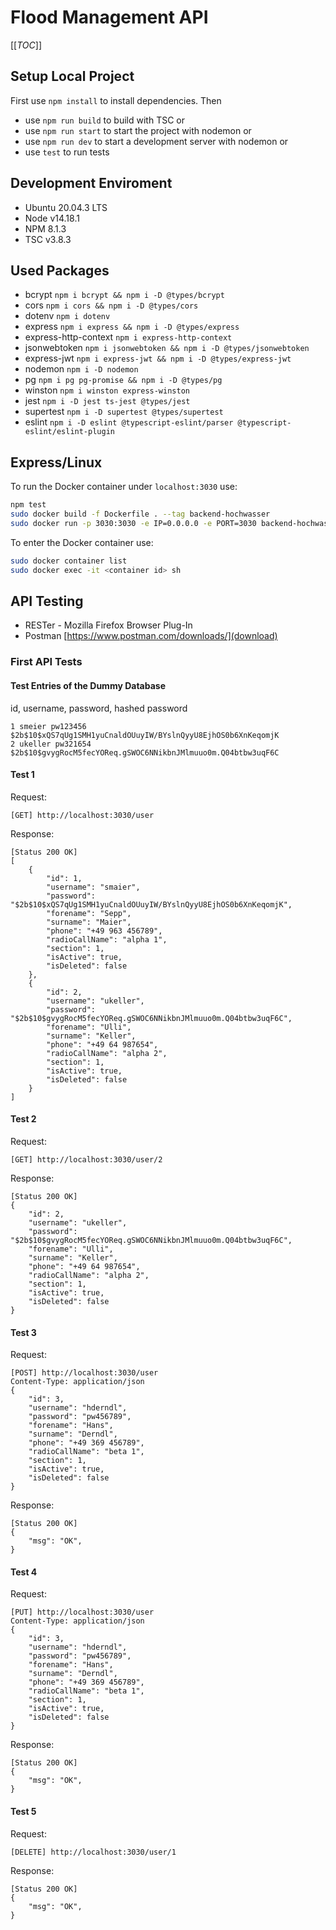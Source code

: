 # Flood Management API

[[_TOC_]]

## Setup Local Project

First use `npm install` to install dependencies. Then

* use `npm run build` to build with TSC or
* use `npm run start` to start the project with nodemon or
* use `npm run dev` to start a development server with nodemon or
* use `test` to run tests 

## Development Enviroment

* Ubuntu 20.04.3 LTS
* Node v14.18.1
* NPM 8.1.3
* TSC v3.8.3

## Used Packages

* bcrypt `npm i bcrypt && npm i -D @types/bcrypt`
* cors  `npm i cors && npm i -D @types/cors`
* dotenv `npm i dotenv`
* express `npm i express && npm i -D @types/express`
* express-http-context `npm i express-http-context`
* jsonwebtoken `npm i jsonwebtoken && npm i -D @types/jsonwebtoken`
* express-jwt `npm i express-jwt && npm i -D @types/express-jwt`
* nodemon `npm i -D nodemon`
* pg `npm i pg pg-promise && npm i -D @types/pg`
* winston `npm i winston express-winston`
* jest `npm i -D jest ts-jest @types/jest`
* supertest `npm i -D supertest @types/supertest`
* eslint `npm i -D eslint @typescript-eslint/parser @typescript-eslint/eslint-plugin`

## Express/Linux

To run the Docker container under `localhost:3030` use:
```bash
npm test
sudo docker build -f Dockerfile . --tag backend-hochwasser
sudo docker run -p 3030:3030 -e IP=0.0.0.0 -e PORT=3030 backend-hochwasser:latest
```

To enter the Docker container use:
```bash
sudo docker container list
sudo docker exec -it <container id> sh
```

## API Testing

* RESTer - Mozilla Firefox Browser Plug-In
* Postman [https://www.postman.com/downloads/](download)

### First API Tests

#### Test Entries of the Dummy Database

id, username, password, hashed password
```
1 smeier pw123456 $2b$10$xQS7qUg1SMH1yuCnaldOUuyIW/BYslnQyyU8EjhOS0b6XnKeqomjK
2 ukeller pw321654 $2b$10$gvygRocM5fecYOReq.gSWOC6NNikbnJMlmuuo0m.Q04btbw3uqF6C
```

#### Test 1

Request:
```
[GET] http://localhost:3030/user
```

Response:
```
[Status 200 OK]
[
    {
        "id": 1,
        "username": "smaier",
        "password": "$2b$10$xQS7qUg1SMH1yuCnaldOUuyIW/BYslnQyyU8EjhOS0b6XnKeqomjK",
        "forename": "Sepp",
        "surname": "Maier",
        "phone": "+49 963 456789",
        "radioCallName": "alpha 1",
        "section": 1,
        "isActive": true,
        "isDeleted": false
    },
    {
        "id": 2,
        "username": "ukeller",
        "password": "$2b$10$gvygRocM5fecYOReq.gSWOC6NNikbnJMlmuuo0m.Q04btbw3uqF6C",
        "forename": "Ulli",
        "surname": "Keller",
        "phone": "+49 64 987654",
        "radioCallName": "alpha 2",
        "section": 1,
        "isActive": true,
        "isDeleted": false
    }
]
```

#### Test 2

Request:
```
[GET] http://localhost:3030/user/2
```

Response:
```
[Status 200 OK]
{
    "id": 2,
    "username": "ukeller",
    "password": "$2b$10$gvygRocM5fecYOReq.gSWOC6NNikbnJMlmuuo0m.Q04btbw3uqF6C",
    "forename": "Ulli",
    "surname": "Keller",
    "phone": "+49 64 987654",
    "radioCallName": "alpha 2",
    "section": 1,
    "isActive": true,
    "isDeleted": false
}
```

#### Test 3

Request:
```
[POST] http://localhost:3030/user
Content-Type: application/json
{
    "id": 3,
    "username": "hderndl",
    "password": "pw456789",
    "forename": "Hans",
    "surname": "Derndl",
    "phone": "+49 369 456789",
    "radioCallName": "beta 1",
    "section": 1,
    "isActive": true,
    "isDeleted": false
}
```

Response:
```
[Status 200 OK]
{
    "msg": "OK",
}
```

#### Test 4

Request:
```
[PUT] http://localhost:3030/user
Content-Type: application/json
{
    "id": 3,
    "username": "hderndl",
    "password": "pw456789",
    "forename": "Hans",
    "surname": "Derndl",
    "phone": "+49 369 456789",
    "radioCallName": "beta 1",
    "section": 1,
    "isActive": true,
    "isDeleted": false
}
```

Response:
```
[Status 200 OK]
{
    "msg": "OK",
}
```

#### Test 5

Request:
```
[DELETE] http://localhost:3030/user/1
```

Response:
```
[Status 200 OK]
{
    "msg": "OK",
}
```
